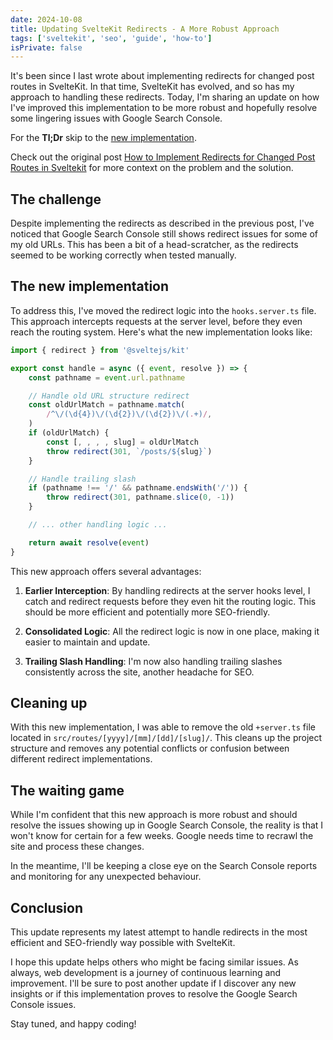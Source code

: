 ```yaml
---
date: 2024-10-08
title: Updating SvelteKit Redirects - A More Robust Approach
tags: ['sveltekit', 'seo', 'guide', 'how-to']
isPrivate: false
---
```


<script>
  import { DateDistance } from '$lib/components'
</script>

It's been <DateDistance date='2023-02-06' /> since I last wrote about
implementing redirects for changed post routes in SvelteKit. In that
time, SvelteKit has evolved, and so has my approach to handling these
redirects. Today, I'm sharing an update on how I've improved this
implementation to be more robust and hopefully resolve some lingering
issues with Google Search Console.

For the **Tl;Dr** skip to the
[new implementation](#the-new-implementation).

Check out the original post
[How to Implement Redirects for Changed Post Routes in Sveltekit](https://scottspence.com/posts/how-to-implement-redirects-for-changed-post-routes-in-sveltekit)
for more context on the problem and the solution.

## The challenge

Despite implementing the redirects as described in the previous post,
I've noticed that Google Search Console still shows redirect issues
for some of my old URLs. This has been a bit of a head-scratcher, as
the redirects seemed to be working correctly when tested manually.

## The new implementation

To address this, I've moved the redirect logic into the
`hooks.server.ts` file. This approach intercepts requests at the
server level, before they even reach the routing system. Here's what
the new implementation looks like:

```ts
import { redirect } from '@sveltejs/kit'

export const handle = async ({ event, resolve }) => {
	const pathname = event.url.pathname

	// Handle old URL structure redirect
	const oldUrlMatch = pathname.match(
		/^\/(\d{4})\/(\d{2})\/(\d{2})\/(.+)/,
	)
	if (oldUrlMatch) {
		const [, , , , slug] = oldUrlMatch
		throw redirect(301, `/posts/${slug}`)
	}

	// Handle trailing slash
	if (pathname !== '/' && pathname.endsWith('/')) {
		throw redirect(301, pathname.slice(0, -1))
	}

	// ... other handling logic ...

	return await resolve(event)
}
```

This new approach offers several advantages:

1. **Earlier Interception**: By handling redirects at the server hooks
   level, I catch and redirect requests before they even hit the
   routing logic. This should be more efficient and potentially more
   SEO-friendly.

2. **Consolidated Logic**: All the redirect logic is now in one place,
   making it easier to maintain and update.

3. **Trailing Slash Handling**: I'm now also handling trailing slashes
   consistently across the site, another headache for SEO.

## Cleaning up

With this new implementation, I was able to remove the old
`+server.ts` file located in `src/routes/[yyyy]/[mm]/[dd]/[slug]/`.
This cleans up the project structure and removes any potential
conflicts or confusion between different redirect implementations.

## The waiting game

While I'm confident that this new approach is more robust and should
resolve the issues showing up in Google Search Console, the reality is
that I won't know for certain for a few weeks. Google needs time to
recrawl the site and process these changes.

In the meantime, I'll be keeping a close eye on the Search Console
reports and monitoring for any unexpected behaviour.

## Conclusion

This update represents my latest attempt to handle redirects in the
most efficient and SEO-friendly way possible with SvelteKit.

I hope this update helps others who might be facing similar issues. As
always, web development is a journey of continuous learning and
improvement. I'll be sure to post another update if I discover any new
insights or if this implementation proves to resolve the Google Search
Console issues.

Stay tuned, and happy coding!
